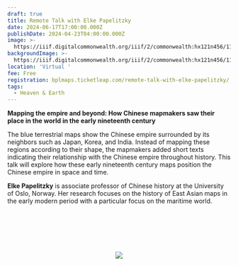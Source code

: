 ```yaml
---
draft: true
title: Remote Talk with Elke Papelitzky
date: 2024-06-17T17:00:00.000Z
publishDate: 2024-04-23T04:00:00.000Z
image: >-
  https://iiif.digitalcommonwealth.org/iiif/2/commonwealth:hx121n456/11016,6766,3143,1125/,1200/0/default.jpg
backgroundImage: >-
  https://iiif.digitalcommonwealth.org/iiif/2/commonwealth:hx121n456/11016,6766,3143,1125/,1200/0/default.jpg
location: 'Virtual '
fee: Free
registration: bplmaps.ticketleap.com/remote-talk-with-elke-papelitzky/
tags:
  - Heaven & Earth
---
```


**Mapping the empire and beyond: How Chinese mapmakers saw their place in the world in the early nineteenth century**

The blue terrestrial maps show the Chinese empire surrounded by its neighbors such as Japan, Korea, and India. Instead of mapping these regions according to their shape, the mapmakers added short texts indicating their relationship with the Chinese empire throughout history. This talk will explore how these early nineteenth century maps position the Chinese empire in space and time.

**Elke Papelitzky** is associate professor of Chinese history at the University of Oslo, Norway. Her research focuses on the history of East Asian maps in the early modern period with a particular focus on the maritime world.

<link href="https://widgets.ticketleap.com/v2/widget.css" media="screen" rel="stylesheet" type="text/css" /><script src="https://widgets.ticketleap.com/v2/widget.js" type="text/javascript"></script><div id="tl-widget-wrapper-b91e2165-9489-4398-82a7-dbfd17adc657"><script type="text/javascript">tl_widget.update_widget("https://bplmaps.ticketleap.com/widget/v2/", "b91e2165-9489-4398-82a7-dbfd17adc657", "events=remote-talk-with-elke-papelitzky&accent_color=#1a1a34");</script><!--[if IE 6]><div style="display:none"><![endif]--><div style="width: 100%; display: table; height: 200px;"><div style="display: table-cell; vertical-align: middle; text-align: center;"><img src="https://widgets.ticketleap.com/v2/loading.gif" /></div></div><!--[if IE 6]></div><![endif]--></div><input type="hidden" id="tl-affiliate-url-b91e2165-9489-4398-82a7-dbfd17adc657" name="tl-affiliate-url-b91e2165-9489-4398-82a7-dbfd17adc657" value="https://www.ticketleap.com/solutions/sell-tickets-online?rc=WIDGET-STO"><input type="hidden" id="tl-show-event-name-b91e2165-9489-4398-82a7-dbfd17adc657" name="tl-show-event-name-b91e2165-9489-4398-82a7-dbfd17adc657" value="true"><input type="hidden" id="tl-show-event-location-b91e2165-9489-4398-82a7-dbfd17adc657" name="tl-show-event-location-b91e2165-9489-4398-82a7-dbfd17adc657" value="true"><input type="hidden" id="tl-show-event-dates-b91e2165-9489-4398-82a7-dbfd17adc657" name="tl-show-event-dates-b91e2165-9489-4398-82a7-dbfd17adc657" value="true">
